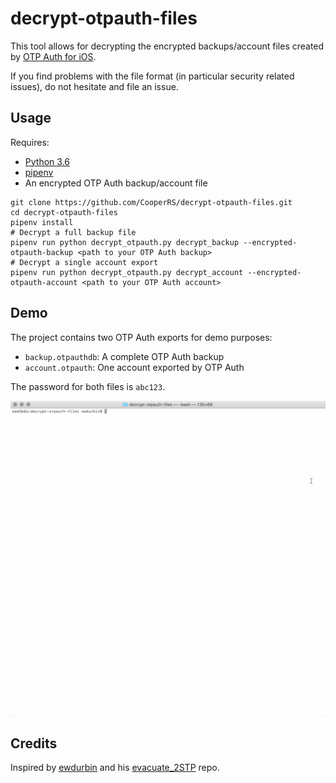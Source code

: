 # decrypt-otpauth-files

This tool allows for decrypting the encrypted backups/account files created by [OTP Auth for iOS](http://cooperrs.de/otpauth.html).

If you find problems with the file format (in particular security related issues), do not hesitate and file an issue.

## Usage

Requires:

  - [Python 3.6](https://www.python.org/downloads/)
  - [pipenv](https://docs.pipenv.org)
  - An encrypted OTP Auth backup/account file

```
git clone https://github.com/CooperRS/decrypt-otpauth-files.git
cd decrypt-otpauth-files
pipenv install
# Decrypt a full backup file
pipenv run python decrypt_otpauth.py decrypt_backup --encrypted-otpauth-backup <path to your OTP Auth backup>
# Decrypt a single account export
pipenv run python decrypt_otpauth.py decrypt_account --encrypted-otpauth-account <path to your OTP Auth account>
```

## Demo

The project contains two OTP Auth exports for demo purposes:

* `backup.otpauthdb`: A complete OTP Auth backup
* `account.otpauth`: One account exported by OTP Auth

The password for both files is `abc123`.

![example gif](demo.gif)

## Credits

Inspired by [ewdurbin](https://github.com/ewdurbin) and his [evacuate_2STP](https://github.com/ewdurbin/evacuate_2stp) repo.
